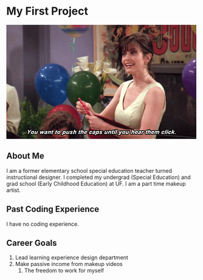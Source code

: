 # My First Project
![Alt text](pens.gif)
## About Me
I am a former elementary school special education teacher turned instructional designer. I completed my undergrad (Special Education) and grad school (Early Childhood Education) at UF. I am a part time makeup artist. 
## Past Coding Experience
I have no coding experience. 
## Career Goals 
1. Lead learning experience design department
2. Make passive income from makeup videos  
    1. The freedom to work for myself 



